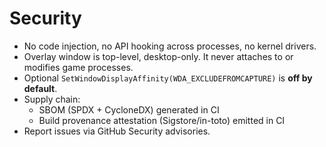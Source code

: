 # Security

- No code injection, no API hooking across processes, no kernel drivers.
- Overlay window is top-level, desktop-only. It never attaches to or modifies game processes.
- Optional `SetWindowDisplayAffinity(WDA_EXCLUDEFROMCAPTURE)` is **off by default**.
- Supply chain:
  - SBOM (SPDX + CycloneDX) generated in CI
  - Build provenance attestation (Sigstore/in-toto) emitted in CI
- Report issues via GitHub Security advisories.
